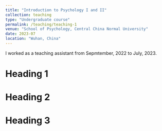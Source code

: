 ```yaml
---
title: "Introduction to Psychology I and II"
collection: teaching
type: "Undergraduate course"
permalink: /teaching/teaching-1
venue: "School of Psychology, Central China Normal University"
date: 2023-07
location: "Wuhan, China"
---
```


I worked as a teaching assistant from Sepmtember, 2022 to July, 2023.

Heading 1
======

Heading 2
======

Heading 3
======
